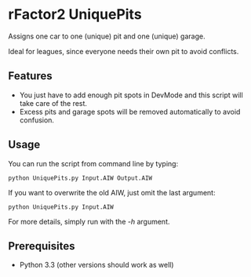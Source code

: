 # rFactor2 UniquePits

Assigns one car to one (unique) pit and one (unique) garage. 

Ideal for leagues, since everyone needs their own pit to avoid conflicts.

## Features 

* You just have to add enough pit spots in DevMode and
this script will take care of the rest.
* Excess pits and garage spots will be removed automatically to avoid confusion.

## Usage

You can run the script from command line by typing:

`python UniquePits.py Input.AIW Output.AIW`

If you want to overwrite the old AIW, just omit the last argument:

`python UniquePits.py Input.AIW`

For more details, simply run with the *-h* argument.

## Prerequisites

* Python 3.3 (other versions should work as well)